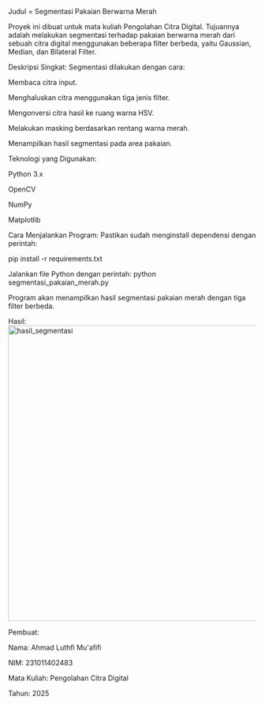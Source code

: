 Judul = Segmentasi Pakaian Berwarna Merah

Proyek ini dibuat untuk mata kuliah Pengolahan Citra Digital.
Tujuannya adalah melakukan segmentasi terhadap pakaian berwarna merah dari sebuah citra digital menggunakan beberapa filter berbeda, yaitu Gaussian, Median, dan Bilateral Filter.

Deskripsi Singkat:
Segmentasi dilakukan dengan cara:

Membaca citra input.

Menghaluskan citra menggunakan tiga jenis filter.

Mengonversi citra hasil ke ruang warna HSV.

Melakukan masking berdasarkan rentang warna merah.

Menampilkan hasil segmentasi pada area pakaian.

Teknologi yang Digunakan:

Python 3.x

OpenCV

NumPy

Matplotlib

Cara Menjalankan Program:
Pastikan sudah menginstall dependensi dengan perintah:

pip install -r requirements.txt

Jalankan file Python dengan perintah:
python segmentasi_pakaian_merah.py

Program akan menampilkan hasil segmentasi pakaian merah dengan tiga filter berbeda.

 Hasil:
<img width="1370" height="600" alt="hasil_segmentasi" src="https://github.com/user-attachments/assets/1d60b2a8-52bc-44ab-ba93-bce6011bf97e" />


Pembuat:

Nama: Ahmad Luthfi Mu'afifi

NIM: 231011402483

Mata Kuliah: Pengolahan Citra Digital

Tahun: 2025
